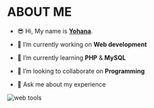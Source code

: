 # ABOUT ME
- 😎 Hi, My name is **[Yohana](http://yohana.atwebpages.com)**.

- 🔭 I’m currently working on **Web development** 
- 🌱 I’m currently learning **PHP** & **MySQL**
- 👯 I’m looking to collaborate on **Programming** 
- 💬 Ask me about my experience

![web tools](https://user-images.githubusercontent.com/100519097/187391295-819b31e2-7ec8-452e-afd8-92b752f13da9.jpg)
